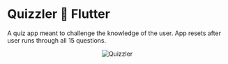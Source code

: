 # Quizzler :memo: Flutter

A quiz app meant to challenge the knowledge of the user. App resets after user runs through all 15 questions.

<p align="center">
  <img src="https://user-images.githubusercontent.com/50670255/69887374-9f0c0600-12b4-11ea-8edd-c8d8fd910fb7.gif" alt="Quizzler"/>
</p>
